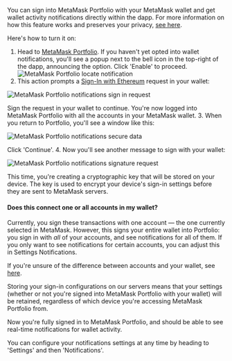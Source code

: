 You can sign into MetaMask Portfolio with your MetaMask wallet and get wallet activity notifications directly within the dapp. For more information on how this feature works and preserves your privacy, [see here](https://metamask.io/your-metamask-account/).


Here's how to turn it on:


1. Head to [MetaMask Portfolio](https://portfolio.metamask.io/). If you haven't yet opted into wallet notifications, you'll see a popup next to the bell icon in the top-right of the dapp, announcing the option. Click 'Enable' to proceed.
![MetaMask Portfolio locate notification](https://support.metamask.io/hc/article_attachments/21163464597019)
2. This action prompts a [Sign-In with Ethereum](https://support.metamask.io/hc/en-us/articles/7622210047771) request in your wallet:


![MetaMask Portfolio notifications sign in request](https://support.metamask.io/hc/article_attachments/21163464600219)


Sign the request in your wallet to continue. You're now logged into MetaMask Portfolio with all the accounts in your MetaMask wallet.
3. When you return to Portfolio, you'll see a window like this:


![MetaMask Portfolio notifications secure data](https://support.metamask.io/hc/article_attachments/21163507411739)


Click 'Continue'.
4. Now you'll see another message to sign with your wallet:


![MetaMask Portfolio notifications signature request](https://support.metamask.io/hc/article_attachments/21163464605595)


This time, you're creating a cryptographic key that will be stored on your device. The key is used to encrypt your device's sign-in settings before they are sent to MetaMask servers.



#### Does this connect one or all accounts in my wallet?


Currently, you sign these transactions with one account — the one currently selected in MetaMask. However, this signs your entire wallet into Portfolio: you sign in with *all* of your accounts, and see notifications for all of them. If you only want to see notifications for certain accounts, you can adjust this in Settings Notifications.


If you're unsure of the difference between accounts and your wallet, see [here](https://support.metamask.io/hc/en-us/articles/13466457757211).



Storing your sign-in configurations on our servers means that your settings (whether or not you're signed into MetaMask Portfolio with your wallet) will be retained, regardless of which device you're accessing MetaMask Portfolio from.


Now you're fully signed in to MetaMask Portfolio, and should be able to see real-time notifications for wallet activity.


You can configure your notifications settings at any time by heading to 'Settings' and then 'Notifications'.

